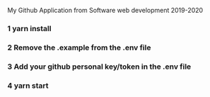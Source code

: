 My Github Application from Software web development 2019-2020

### 1 yarn install
### 2 Remove the .example from the .env file
### 3 Add your github personal key/token in the .env file
### 4 yarn start